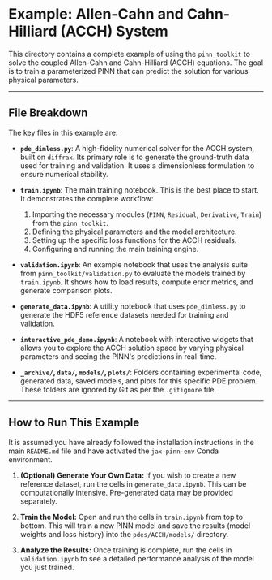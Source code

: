 # Example: Allen-Cahn and Cahn-Hilliard (ACCH) System

This directory contains a complete example of using the `pinn_toolkit` to solve the coupled Allen-Cahn and Cahn-Hilliard (ACCH) equations. The goal is to train a parameterized PINN that can predict the solution for various physical parameters.

---

## File Breakdown

The key files in this example are:

-   **`pde_dimless.py`**: A high-fidelity numerical solver for the ACCH system, built on `diffrax`. Its primary role is to generate the ground-truth data used for training and validation. It uses a dimensionless formulation to ensure numerical stability.

-   **`train.ipynb`**: The main training notebook. This is the best place to start. It demonstrates the complete workflow:
    1.  Importing the necessary modules (`PINN`, `Residual`, `Derivative`, `Train`) from the `pinn_toolkit`.
    2.  Defining the physical parameters and the model architecture.
    3.  Setting up the specific loss functions for the ACCH residuals.
    4.  Configuring and running the main training engine.

-   **`validation.ipynb`**: An example notebook that uses the analysis suite from `pinn_toolkit/validation.py` to evaluate the models trained by `train.ipynb`. It shows how to load results, compute error metrics, and generate comparison plots.

-   **`generate_data.ipynb`**: A utility notebook that uses `pde_dimless.py` to generate the HDF5 reference datasets needed for training and validation.

-   **`interactive_pde_demo.ipynb`**: A notebook with interactive widgets that allows you to explore the ACCH solution space by varying physical parameters and seeing the PINN's predictions in real-time.

-   **`_archive/`, `data/`, `models/`, `plots/`**: Folders containing experimental code, generated data, saved models, and plots for this specific PDE problem. These folders are ignored by Git as per the `.gitignore` file.

---

## How to Run This Example

It is assumed you have already followed the installation instructions in the main `README.md` file and have activated the `jax-pinn-env` Conda environment.

1.  **(Optional) Generate Your Own Data:** If you wish to create a new reference dataset, run the cells in `generate_data.ipynb`. This can be computationally intensive. Pre-generated data may be provided separately.

2.  **Train the Model:** Open and run the cells in `train.ipynb` from top to bottom. This will train a new PINN model and save the results (model weights and loss history) into the `pdes/ACCH/models/` directory.

3.  **Analyze the Results:** Once training is complete, run the cells in `validation.ipynb` to see a detailed performance analysis of the model you just trained.
